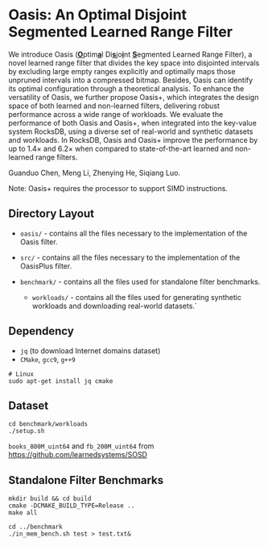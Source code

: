 # Oasis: An Optimal Disjoint Segmented Learned Range Filter

We introduce Oasis (<u>**O**</u>ptim<u>**a**</u>l Di<u>**s**</u>jo<u>**i**</u>nt <u>**S**</u>egmented Learned Range Filter), a novel learned range filter that divides the key space into disjointed intervals by excluding large empty ranges explicitly and optimally maps those unpruned intervals into a compressed bitmap. Besides, Oasis can identify its optimal configuration through a theoretical analysis. To enhance the versatility of Oasis, we further propose Oasis+, which integrates the design space of both learned and non-learned filters, delivering robust performance across a wide range of workloads. We evaluate the performance of both Oasis and Oasis+, when integrated into the key-value system RocksDB, using a diverse set of real-world and synthetic datasets and workloads. In RocksDB, Oasis and Oasis+ improve the performance by up to 1.4× and 6.2× when compared to state-of-the-art learned and non-learned range filters.

Guanduo Chen, Meng Li, Zhenying He, Siqiang Luo.


Note: Oasis+ requires the processor to support SIMD instructions.

## Directory Layout

- `oasis/` - contains all the files necessary to the implementation of the Oasis filter.

- `src/` - contains all the files necessary to the implementation of the OasisPlus filter.

- `benchmark/` - contains all the files used for standalone filter benchmarks.
  - `workloads/` - contains all the files used for generating synthetic workloads and downloading real-world datasets.`

## Dependency

- `jq` (to download Internet domains dataset)
- `CMake`, `gcc9`, `g++9`

```
# Linux
sudo apt-get install jq cmake
```

## Dataset

```
cd benchmark/workloads
./setup.sh
```

`books_800M_uint64` and `fb_200M_uint64` from https://github.com/learnedsystems/SOSD


## Standalone Filter Benchmarks

```
mkdir build && cd build
cmake -DCMAKE_BUILD_TYPE=Release ..
make all

cd ../benchmark
./in_mem_bench.sh test > test.txt&
```
